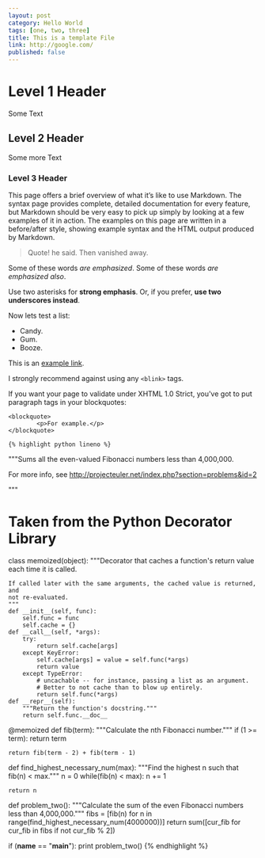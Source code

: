 ```yaml
---
layout: post
category: Hello World
tags: [one, two, three]
title: This is a template File
link: http://google.com/
published: false
---
```


# Level 1 Header
Some Text

## Level 2 Header
Some more Text

### Level 3 Header
This page offers a brief overview of what it’s like to use Markdown. The syntax page provides complete, detailed documentation for every feature, but Markdown should be very easy to pick up simply by looking at a few examples of it in action. The examples on this page are written in a before/after style, showing example syntax and the HTML output produced by Markdown.

> Quote! he said.
> Then vanished away.

Some of these words *are emphasized*.
Some of these words _are emphasized also_.

Use two asterisks for **strong emphasis**.
Or, if you prefer, __use two underscores instead__.

Now lets test a list:
-   Candy.
-   Gum.
-   Booze.

This is an [example link](http://example.com/).

I strongly recommend against using any `<blink>` tags.

If you want your page to validate under XHTML 1.0 Strict,
you've got to put paragraph tags in your blockquotes:

    <blockquote>
            <p>For example.</p>
    </blockquote>

    {% highlight python lineno %}
"""Sums all the even-valued Fibonacci numbers less than 4,000,000.

For more info, see http://projecteuler.net/index.php?section=problems&id=2

"""

# Taken from the Python Decorator Library
class memoized(object):
    """Decorator that caches a function's return value each time it is called.

    If called later with the same arguments, the cached value is returned, and
    not re-evaluated.
    """
    def __init__(self, func):
        self.func = func
        self.cache = {}
    def __call__(self, *args):
        try:
            return self.cache[args]
        except KeyError:
            self.cache[args] = value = self.func(*args)
            return value
        except TypeError:
            # uncachable -- for instance, passing a list as an argument.
            # Better to not cache than to blow up entirely.
            return self.func(*args)
    def __repr__(self):
        """Return the function's docstring."""
        return self.func.__doc__

@memoized
def fib(term):
    """Calculate the nth Fibonacci number."""
    if (1 >= term):
        return term

    return fib(term - 2) + fib(term - 1) 

def find_highest_necessary_num(max):
    """Find the highest n such that fib(n) < max."""
    n = 0
    while(fib(n) < max):
        n += 1

    return n

def problem_two():
    """Calculate the sum of the even Fibonacci numbers less than 4,000,000."""
    fibs = [fib(n) for n in range(find_highest_necessary_num(4000000))]
    return sum([cur_fib for cur_fib in fibs if not cur_fib % 2])

if (__name__ == "__main__"):
    print problem_two()
    {% endhighlight %}
